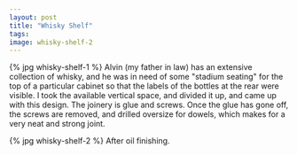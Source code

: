 ```yaml
---
layout: post
title: "Whisky Shelf"
tags:
image: whisky-shelf-2
---
```

{% jpg whisky-shelf-1 %} Alvin (my father in law) has an extensive collection of whisky, and he was in need of some "stadium seating" for the top of a particular cabinet so that the labels of the bottles at the rear were visible. I took the available vertical space, and divided it up, and came up with this design. The joinery is glue and screws. Once the glue has gone off, the screws are removed, and drilled oversize for dowels, which makes for a very neat and strong joint.

{% jpg whisky-shelf-2 %} After oil finishing.

